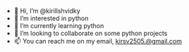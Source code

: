 - 👋 Hi, I’m @kirillshvidky
- 👀 I’m interested in python
- 🌱 I’m currently learning python
- 💞️ I’m looking to collaborate on some python projects
- 📫 You can reach me on my email, kirsv2505.@gmail.com
